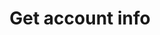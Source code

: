 ---
title: Get account info
excerpt: The method returns the account name.
api:
  file: yespoio.json
  operationId: getAccountInfo
deprecated: false
hidden: false
metadata:
  title: ''
  description: ''
  robots: index
next:
  description: ''
---